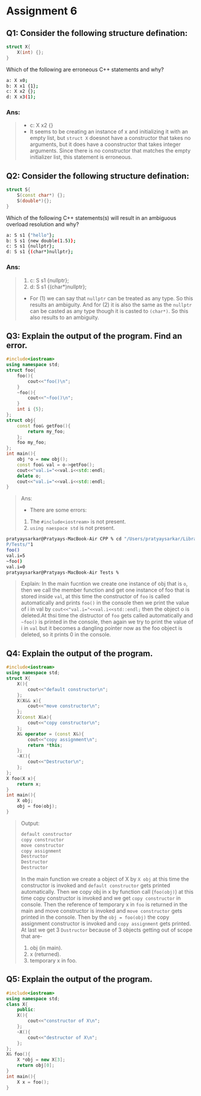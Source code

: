# Assignment 6

## Q1: Consider the following structure defination:
```cpp
struct X{
    X(int) {};
}
```
Which of the following are erroneous C++ statements and why?
```bash
a: X x0;
b: X x1 {1};
c: X x2 {};
d: X x3(1);
```
### Ans: 
> - c: X x2 {}
> - It seems to be creating an instance of x and initializing it with an empty list, but ```struct X``` doesnot have a constructor that takes no arguments, but it does have a coonstructor that takes integer arguments. Since there is no constructor that matches the empty initializer list, this statement is erroneous.

## Q2: Consider the following structure defination:
```cpp
struct S{
    S(const char*) {};
    S(double*){};
}
```
Which of the following C++ statements(s) will result in an ambiguous overload resolution and why?
```bash
a: S s1 {"hello"};
b: S s1 {new double(1.5)};
c: S s1 {nullptr};
d: S s1 {(char*)nullptr};
```
### Ans: 
> 1. c: S s1 {nullptr};
> 2. d: S s1 {(char*)nullptr};
> - For (1) we can say that ```nullptr``` can be treated as any type. So this results an ambiguity. And for (2) it is also the same as the ```nullptr``` can be casted as any type though it is casted to ```(char*)```. So this also results to an ambiguity.
## Q3: Explain the output of the program. Find an error.
```cpp
#include<iostream>
using namespace std;
struct foo{
    foo(){
        cout<<"foo()\n";
    }
    ~foo(){
        cout<<"~foo()\n";
    }
    int i {5};
};
struct obj{
    const foo& getFoo(){
        return my_foo;
    };
    foo my_foo;
};
int main(){
    obj *o = new obj();
    const foo& val = o->getFoo();
    cout<<"val.i="<<val.i<<std::endl;
    delete o;
    cout<<"val.i="<<val.i<<std::endl;
}
```
> Ans:
> - There are some errors:
> 1. The ```#include<iostream>``` is not present.
> 2. ```using naespace std``` is not present.
```zsh
pratyaysarkar@Pratyays-MacBook-Air CPP % cd "/Users/pratyaysarkar/Library/CloudStorage/OneDrive-Personal/CPP/Tests/" && g++ 1.cpp -o 1 && "/Users/pratyaysarkar/Library/CloudStorage/OneDrive-Personal/CP
P/Tests/"1
foo()
val.i=5
~foo()
val.i=0
pratyaysarkar@Pratyays-MacBook-Air Tests % 
```
> Explain: In the main fucntion we create one instance of obj that is ```o```, then we call the member function and get one instance of foo that is stored inside ```val```, at this time the constructor of ```foo``` is called automatically and prints ```foo()``` in the console then we print the value of i in val by ```cout<<"val.i="<<val.i<<std::endl;``` then the object o is deleted.At thsi time the distructor of ```foo``` gets called automatically and ```~foo()``` is printed in the console, then again we try to print the value of i in ```val``` but it becomes a dangling pointer now as the foo object is deleted, so it prints 0 in the console.
## Q4: Explain the output of the program.
```cpp
#include<iostream>
using namespace std;
struct X{
    X(){
        cout<<"default constructor\n";
    };
    X(X&& x){
        cout<<"move constructor\n";
    };
    X(const X&x){
        cout<<"copy constructor\n";
    };
    X& operator = (const X&){
        cout<<"copy assignment\n";
        return *this;
    };
    ~X(){
        cout<<"Destructor\n";
    };
};
X foo(X x){
    return x;
}
int main(){
    X obj;
    obj = foo(obj);
}
```
> Output: 
> ```bash
> default constructor
> copy constructor
> move constructor
> copy assignment
> Destructor
> Destructor
> Destructor
> ```
> In the main function we create a object of X by ```X obj``` at this time the constructor is invoked and ```default constructor``` gets printed automatically. Then we copy obj in x by function call (```foo(obj)```) at this time copy constructor is invoked and we get ```copy constructor``` in console. Then the reference of temporary x in ```foo``` is returned in the main and move constructor is invoked and ```move constructor``` gets printed in the console. Then by the ```obj = foo(obj)``` the copy assignment constructor is invoked and ```copy assignment``` gets printed. At last we get 3 ```Dustructor``` because of 3 objects getting out of scope that are-
> 1. obj (in main).
> 2. x (returned).
> 3. temporary x in foo.

## Q5: Explain the output of the program.
```c++
#include<iostream>
using namespace std;
class X{
    public:
    X(){
        cout<<"constructor of X\n";
    };
    ~X(){
        cout<<"destructor of X\n";
    };
};
X& foo(){
    X *obj = new X[3];
    return obj[0];
}
int main(){
    X x = foo();
}
```
